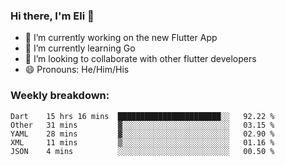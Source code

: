 ### Hi there, I'm Eli 👋
- 🔭 I’m currently working on the new Flutter App
- 🌱 I’m currently learning Go
- 🦄 I’m looking to collaborate with other flutter developers
- 😄 Pronouns: He/Him/His

### Weekly breakdown:
<!--START_SECTION:waka-->
```text
Dart    15 hrs 16 mins  ███████████████████████░░   92.22 % 
Other   31 mins         ▓░░░░░░░░░░░░░░░░░░░░░░░░   03.15 % 
YAML    28 mins         ▓░░░░░░░░░░░░░░░░░░░░░░░░   02.90 % 
XML     11 mins         ▒░░░░░░░░░░░░░░░░░░░░░░░░   01.16 % 
JSON    4 mins          ░░░░░░░░░░░░░░░░░░░░░░░░░   00.50 % 
```
<!--END_SECTION:waka-->
